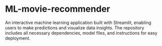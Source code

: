 # ML-movie-recommender
An interactive machine learning application built with Streamlit, enabling users to make predictions and visualize data insights. The repository includes all necessary dependencies, model files, and instructions for easy deployment.
